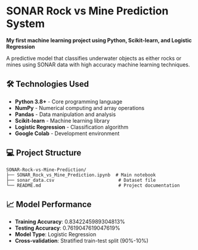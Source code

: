 # SONAR Rock vs Mine Prediction System

**My first machine learning project using Python, Scikit-learn, and Logistic Regression**

A predictive model that classifies underwater objects as either rocks or mines using SONAR data with high accuracy machine learning techniques.

## 🛠️ Technologies Used

- **Python 3.8+** - Core programming language
- **NumPy** - Numerical computing and array operations
- **Pandas** - Data manipulation and analysis
- **Scikit-learn** - Machine learning library
- **Logistic Regression** - Classification algorithm
- **Google Colab** - Development environment

## 💻 Project Structure
```
SONAR-Rock-vs-Mine-Prediction/
├── SONAR_Rock_vs_Mine_Prediction.ipynb  # Main notebook
├── sonar_data.csv                        # Dataset file
└── README.md                             # Project documentation
```

## 📈 Model Performance

- **Training Accuracy**: 0.8342245989304813%
- **Testing Accuracy**: 0.7619047619047619%
- **Model Type**: Logistic Regression
- **Cross-validation**: Stratified train-test split (90%-10%)
